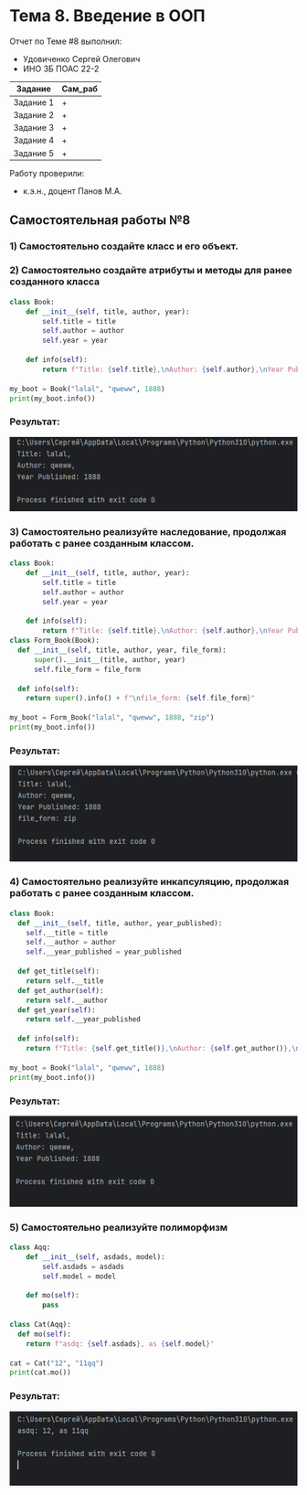 # Тема 8. Введение в ООП
Отчет по Теме #8 выполнил:
- Удовиченко Сергей Олегович
- ИНО ЗБ ПОАС 22-2

| Задание | Сам_раб |
| ------ | ------ |
| Задание 1 | + |
| Задание 2 | + |
| Задание 3 | + |
| Задание 4 | + |
| Задание 5 | + |


Работу проверили:
- к.э.н., доцент Панов М.А.
## Самостоятельная работы №8

### 1) Самостоятельно создайте класс и его объект.


### 2) Самостоятельно создайте атрибуты и методы для ранее созданного класса
```python
class Book:
    def __init__(self, title, author, year):
        self.title = title
        self.author = author
        self.year = year

    def info(self):
        return f"Title: {self.title},\nAuthor: {self.author},\nYear Published: {self.year}"

my_boot = Book("lalal", "qweww", 1888)
print(my_boot.info())
```
### Результат:
  ![Меню](https://github.com/SergUdav/PI/blob/LR8/pic/2.png)

  ### 3) Самостоятельно реализуйте наследование, продолжая работать с ранее созданным классом.

```python
class Book:
    def __init__(self, title, author, year):
        self.title = title
        self.author = author
        self.year = year

    def info(self):
        return f"Title: {self.title},\nAuthor: {self.author},\nYear Published: {self.year}"
class Form_Book(Book):
  def __init__(self, title, author, year, file_form):
      super().__init__(title, author, year)
      self.file_form = file_form

  def info(self):
    return super().info() + f"\nfile_form: {self.file_form}"

my_boot = Form_Book("lalal", "qweww", 1888, "zip")
print(my_boot.info())
```
### Результат:
  ![Меню](https://github.com/SergUdav/PI/blob/LR8/pic/3.png)

  ### 4) Самостоятельно реализуйте инкапсуляцию, продолжая работать с ранее созданным классом.

```python
class Book:
  def __init__(self, title, author, year_published):
    self.__title = title
    self.__author = author
    self.__year_published = year_published

  def get_title(self):
    return self.__title
  def get_author(self):
    return self.__author
  def get_year(self):
    return self.__year_published

  def info(self):
    return f"Title: {self.get_title()},\nAuthor: {self.get_author()},\nYear Published: {self.get_year()}"

my_boot = Book("lalal", "qweww", 1888)
print(my_boot.info())
```
### Результат:
  ![Меню](https://github.com/SergUdav/PI/blob/LR8/pic/4.png)

  ### 5) Cамостоятельно реализуйте полиморфизм

```python
class Aqq:
    def __init__(self, asdads, model):
        self.asdads = asdads
        self.model = model

    def mo(self):
        pass

class Cat(Aqq):
  def mo(self):
    return f"asdq: {self.asdads}, as {self.model}"

cat = Cat("12", "11qq")
print(cat.mo())
```
### Результат:
  ![Меню](https://github.com/SergUdav/PI/blob/LR8/pic/5.png)

